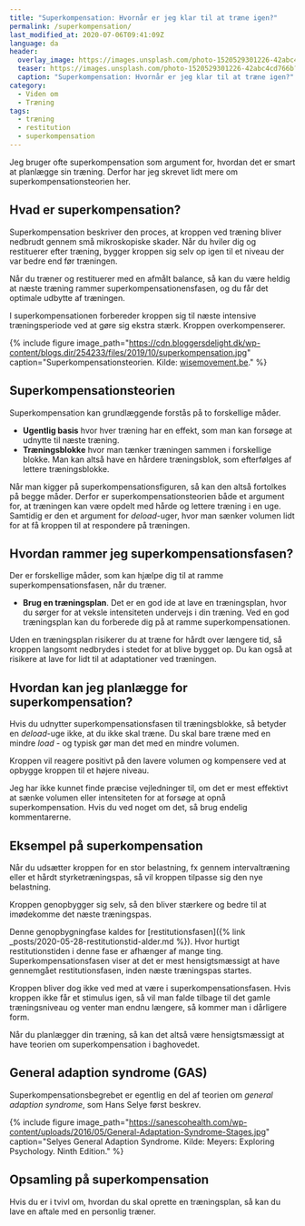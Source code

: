 ```yaml
---
title: "Superkompensation: Hvornår er jeg klar til at træne igen?"
permalink: /superkompensation/
last_modified_at: 2020-07-06T09:41:09Z
language: da
header:
  overlay_image: https://images.unsplash.com/photo-1520529301226-42abc4cd766b?ixlib=rb-1.2.1&ixid=eyJhcHBfaWQiOjEyMDd9&auto=format&fit=crop&w=1900&q=80
  teaser: https://images.unsplash.com/photo-1520529301226-42abc4cd766b?ixlib=rb-1.2.1&ixid=eyJhcHBfaWQiOjEyMDd9&auto=format&fit=crop&w=400&q=80
  caption: "Superkompensation: Hvornår er jeg klar til at træne igen?"
category:
  - Viden om
  - Træning
tags:
  - træning
  - restitution
  - superkompensation
---
```


Jeg bruger ofte superkompensation som argument for, hvordan det er smart at planlægge sin træning. Derfor har jeg skrevet lidt mere om superkompensationsteorien her.

## Hvad er superkompensation?

Superkompensation beskriver den proces, at kroppen ved træning bliver nedbrudt gennem små mikroskopiske skader. Når du hviler dig og restituerer efter træning, bygger kroppen sig selv op igen til et niveau der var bedre end før træningen.

Når du træner og restituerer med en afmålt balance, så kan du være heldig at næste træning rammer superkompensationensfasen, og du får det optimale udbytte af træningen.

I superkompensationen forbereder kroppen sig til næste intensive træningsperiode ved at gøre sig ekstra stærk. Kroppen overkompenserer.

{% include figure image_path="https://cdn.bloggersdelight.dk/wp-content/blogs.dir/254233/files/2019/10/superkompensation.jpg" caption="Superkompensationsteorien. Kilde: [wisemovement.be](http://wisemovement.be/2016/05/17/superkompensation/)." %}

## Superkompensationsteorien

Superkompensation kan grundlæggende forstås på to forskellige måder.

- **Ugentlig basis** hvor hver træning har en effekt, som man kan forsøge at udnytte til næste træning.
- **Træningsblokke** hvor man tænker træningen sammen i forskellige blokke. Man kan altså have en hårdere træningsblok, som efterfølges af lettere træningsblokke.

Når man kigger på superkompensationsfiguren, så kan den altså fortolkes på begge måder. Derfor er superkompensationsteorien både et argument for, at træningen kan være opdelt med hårde og lettere træning i en uge. Samtidig er den et argument for _deload_-uger, hvor man sænker volumen lidt for at få kroppen til at respondere på træningen.

## Hvordan rammer jeg superkompensationsfasen?

Der er forskellige måder, som kan hjælpe dig til at ramme superkompensationsfasen, når du træner.

- **Brug en træningsplan**. Det er en god ide at lave en træningsplan, hvor du sørger for at veksle intensiteten undervejs i din træning. Ved en god træningsplan kan du forberede dig på at ramme superkompensationen.

Uden en træningsplan risikerer du at træne for hårdt over længere tid, så kroppen langsomt nedbrydes i stedet for at blive bygget op. Du kan også at risikere at lave for lidt til at adaptationer ved træningen.

## Hvordan kan jeg planlægge for superkompensation?

Hvis du udnytter superkompensationsfasen til træningsblokke, så betyder en _deload_-uge ikke, at du ikke skal træne. Du skal bare træne med en mindre _load_ - og typisk gør man det med en mindre volumen.

Kroppen vil reagere positivt på den lavere volumen og kompensere ved at opbygge kroppen til et højere niveau. 

Jeg har ikke kunnet finde præcise vejledninger til, om det er mest effektivt at sænke volumen eller intensiteten for at forsøge at opnå superkompensation. Hvis du ved noget om det, så brug endelig kommentarerne.

## Eksempel på superkompensation

Når du udsætter kroppen for en stor belastning, fx gennem intervaltræning eller et hårdt styrketræningspas, så vil kroppen tilpasse sig den nye belastning.

Kroppen genopbygger sig selv, så den bliver stærkere og bedre til at imødekomme det næste træningspas. 

Denne genopbygningfase kaldes for [restitutionsfasen]({% link _posts/2020-05-28-restitutionstid-alder.md %}). Hvor hurtigt restitutionstiden i denne fase er afhænger af mange ting. Superkompensationsfasen viser at det er mest hensigtsmæssigt at have gennemgået restitutionsfasen, inden næste træningspas startes.

Kroppen bliver dog ikke ved med at være i superkompensationsfasen. Hvis kroppen ikke får et stimulus igen, så vil man falde tilbage til det gamle træningsniveau og venter man endnu længere, så kommer man i dårligere form.

Når du planlægger din træning, så kan det altså være hensigtsmæssigt at have teorien om superkompensation i baghovedet. 

## General adaption syndrome (GAS)

Superkompensationsbegrebet er egentlig en del af teorien om _general adaption syndrome_, som Hans Selye først beskrev.

{% include figure image_path="https://sanescohealth.com/wp-content/uploads/2016/05/General-Adaptation-Syndrome-Stages.jpg" caption="Selyes General Adaption Syndrome. Kilde: Meyers: Exploring Psychology. Ninth Edition." %}

## Opsamling på superkompensation

Hvis du er i tvivl om, hvordan du skal oprette en træningsplan, så kan du lave en aftale med en personlig træner.
